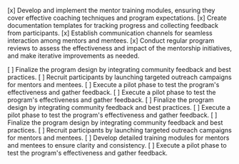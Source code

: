 [x] Develop and implement the mentor training modules, ensuring they cover effective coaching techniques and program expectations.
[x] Create documentation templates for tracking progress and collecting feedback from participants.
[x] Establish communication channels for seamless interaction among mentors and mentees.
[x] Conduct regular program reviews to assess the effectiveness and impact of the mentorship initiatives, and make iterative improvements as needed.

[ ] Finalize the program design by integrating community feedback and best practices.
[ ] Recruit participants by launching targeted outreach campaigns for mentors and mentees.
[ ] Execute a pilot phase to test the program's effectiveness and gather feedback.
[ ] Execute a pilot phase to test the program's effectiveness and gather feedback.
[ ] Finalize the program design by integrating community feedback and best practices.
[ ] Execute a pilot phase to test the program's effectiveness and gather feedback.
[ ] Finalize the program design by integrating community feedback and best practices.
[ ] Recruit participants by launching targeted outreach campaigns for mentors and mentees.
[ ] Develop detailed training modules for mentors and mentees to ensure clarity and consistency.
[ ] Execute a pilot phase to test the program's effectiveness and gather feedback.